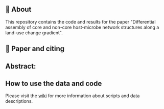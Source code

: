 ## :wave: About
This repository contains the code and results for the paper "Differential assembly of core and non-core host-microbe network structures along a land-use change gradient".

## :page_facing_up: Paper and citing


## Abstract:

## How to use the data and code
Please visit the [wiki](https://github.com/Ecological-Complexity-Lab/Microbiome_Structure_Madagascar/wiki) for more information about scripts and data descriptions.


